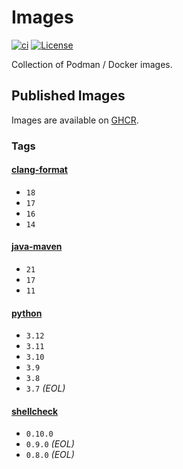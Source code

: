 # Images

[![ci](https://github.com/jhnc-oss/images/actions/workflows/ci.yml/badge.svg)](https://github.com/jhnc-oss/images/actions/workflows/ci.yml)
[![License](https://img.shields.io/badge/license-MIT-yellow.svg)](LICENSE)

Collection of Podman / Docker images.

## Published Images

Images are available on [GHCR](https://github.com/orgs/jhnc-oss/packages?repo_name=images).

### Tags

#### [clang-format](./clang-format/Dockerfile)

- `18`
- `17`
- `16`
- `14`

#### [java-maven](./java-maven/Dockerfile)

- `21`
- `17`
- `11`

#### [python](./python/Dockerfile)

- `3.12`
- `3.11`
- `3.10`
- `3.9`
- `3.8`
- `3.7` *(EOL)*

#### [shellcheck](./shellcheck/Dockerfile)

- `0.10.0`
- `0.9.0` *(EOL)*
- `0.8.0` *(EOL)*

